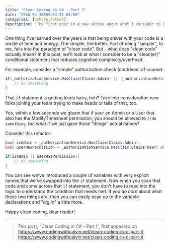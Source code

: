 ```yaml
---
title: "Clean Coding in C# - Part I"
date: "2020-04-30T09:13:31-04:00"
categories: [csharp,dotnet]
description: "The first post in a new series about what I consider to be 'clean code' (using C#, of course). In this one, let's take a look at conditionals (if/else statements)"
---
```


One thing I've learned over the years is that being clever with your code is a waste of time and energy.  The simpler, the better.  Part of being "simpler", to me, falls into the paradigm of "clean code".  But - what does "clean code" actually mean?  In this post, we'll look at what I consider to be a "clean(er)" conditional statement that reduces cognitive complexity/overhead.

For example, consider a "simple" authorization check (contrived, of course):

```csharp
if(_authorizationService.HasClaim(Claims.Admin) || (_authorizationService.HasClaim(Claims.User) && _authorizationService.HasClaim(Claims.ModifyTimesheet))){
    // do something
}
```

That `if` statement is getting kinda hairy, huh?  Take into consideration new folks joining your team trying to make heads or tails of that, too.

Yes, within a few seconds we gleam that if your an Admin or a User that also has the ModifyTimesheet permission, you should be allowed to `//do something`, but what if we just gave those "things" actual names?

Consider this refactor:

```csharp
bool isAdmin = _authorizationService.HasClaim(Claims.Admin);
bool userHasPermission = _authorizationService.HasClaim(Claims.User) && _authorizationService.HasClaim(Claims.ModifyTimesheet);

if(isAdmin || userHasPermission){
    // do something
}
```

You can see we've introduced a couple of variables with very explicit names that we've swapped into the `if` statement.  Now when you scan that code and come across that `if` statement, you don't have to read into the logic to understand the condition that needs met.  If you *do care* about what those two things are, then you can easily scan up to the variable declarations and "dig in" a little more.

Happy clean coding, dear reader!

---

>This post, "Clean Coding in C# - Part I", first appeared on [https://www.codingwithcalvin.net/clean-coding-in-c-part-i](https://www.codingwithcalvin.net/clean-coding-in-c-part-i)

